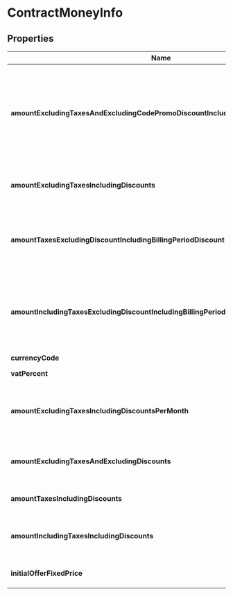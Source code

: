 
# ContractMoneyInfo

## Properties
Name | Type | Description | Notes
------------ | ------------- | ------------- | -------------
**amountExcludingTaxesAndExcludingCodePromoDiscountIncludingBillingPeriodDiscount** | **Double** | The amount excluding taxes and excluding code promo discount including billing period discount. |  [optional]
**amountExcludingTaxesIncludingDiscounts** | **Double** | The amount excluding taxes including discounts. |  [optional]
**amountTaxesExcludingDiscountIncludingBillingPeriodDiscount** | **Double** | The taxes excluding discount including billing period discount. |  [optional]
**amountIncludingTaxesExcludingDiscountIncludingBillingPeriodDiscount** | **Double** | The amount including taxes excluding discount including billing period discount. |  [optional]
**currencyCode** | [**BeezUPCommonCurrencyCode**](BeezUPCommonCurrencyCode.md) |  |  [optional]
**vatPercent** | **Double** | The VAT percent. |  [optional]
**amountExcludingTaxesIncludingDiscountsPerMonth** | **Double** | The amount excluding taxes including discounts per month. |  [optional]
**amountExcludingTaxesAndExcludingDiscounts** | **Double** | The amount excluding taxes and excluding discounts. |  [optional]
**amountTaxesIncludingDiscounts** | **Double** | Taxes including discounts. |  [optional]
**amountIncludingTaxesIncludingDiscounts** | **Double** | The amount including taxes including discounts. |  [optional]
**initialOfferFixedPrice** | **Double** | The initial offer fixed price. |  [optional]



